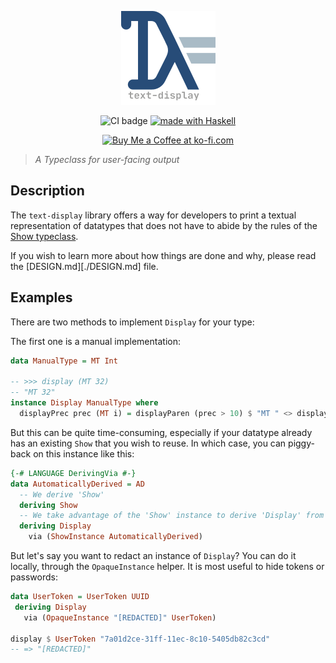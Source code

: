 <p align="center">

<img src="./images/logo.png" />
</p>

<p align="center">
<a href="https://github.com/Kleidukos/text-display/actions"></a>
  <img src="https://img.shields.io/github/workflow/status/Kleidukos/text-display/CI?style=flat-square" alt="CI badge" />
</a>
<a href="https://haskell.org">
  <img src="https://img.shields.io/badge/Made%20in-Haskell-%235e5086?logo=haskell&style=flat-square" alt="made with Haskell"/>
</a>
</p>

<p align="center">
<a href='https://ko-fi.com/Q5Q327ZHW' target='_blank'><img height='36' style='border:0px;height:36px;' src='https://cdn.ko-fi.com/cdn/kofi1.png?v=3' border='0' alt='Buy Me a Coffee at ko-fi.com' /></a>
</p>

> *A Typeclass for user-facing output*


## Description

The `text-display` library offers a way for developers to print a textual representation of datatypes that does not
have to abide by the rules of the [Show typeclass][Show].

If you wish to learn more about how things are done and why, please read the [DESIGN.md][./DESIGN.md] file.

## Examples

There are two methods to implement `Display` for your type:

The first one is a manual implementation:

```haskell
data ManualType = MT Int

-- >>> display (MT 32)
-- "MT 32"
instance Display ManualType where
  displayPrec prec (MT i) = displayParen (prec > 10) $ "MT " <> displayPrec 11 i
```

But this can be quite time-consuming, especially if your datatype already has
an existing `Show` that you wish to reuse. In which case, you can piggy-back
on this instance like this:

```haskell
{-# LANGUAGE DerivingVia #-}
data AutomaticallyDerived = AD
  -- We derive 'Show'
  deriving Show 
  -- We take advantage of the 'Show' instance to derive 'Display' from it
  deriving Display
    via (ShowInstance AutomaticallyDerived) 
```

But let's say you want to redact an instance of `Display`? You can do it locally, through
the `OpaqueInstance` helper. It is most useful to hide tokens or passwords:

```haskell
data UserToken = UserToken UUID                           
 deriving Display                                         
   via (OpaqueInstance "[REDACTED]" UserToken)            
                                                          
display $ UserToken "7a01d2ce-31ff-11ec-8c10-5405db82c3cd"
-- => "[REDACTED]"                                              
```
[Show]: https://hackage.haskell.org/package/base/docs/Text-Show.html#v:Show
